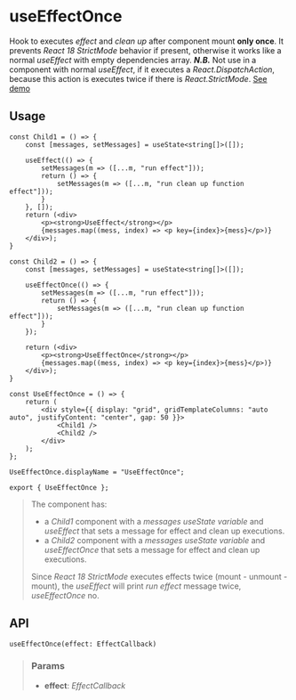 # useEffectOnce
Hook to executes _effect_ and _clean up_ after component mount __only once__. It prevents _React 18 StrictMode_ behavior if present, otherwise it works like a normal _useEffect_ with empty dependencies array. __*N.B.*__ Not use in a component with normal _useEffect_, if it executes a _React.DispatchAction_, because this action is executes twice if there is _React.StrictMode_. [See demo](https://ndriadev.github.io/react-tools/#/hooks/lifecycle/useEffectOnce)

## Usage

```tsx
const Child1 = () => {
	const [messages, setMessages] = useState<string[]>([]);

	useEffect(() => {
		setMessages(m => ([...m, "run effect"]));
		return () => {
			setMessages(m => ([...m, "run clean up function effect"]));
		}
	}, []);
	return (<div>
		<p><strong>UseEffect</strong></p>
		{messages.map((mess, index) => <p key={index}>{mess}</p>)}
	</div>);
}

const Child2 = () => {
	const [messages, setMessages] = useState<string[]>([]);

	useEffectOnce(() => {
		setMessages(m => ([...m, "run effect"]));
		return () => {
			setMessages(m => ([...m, "run clean up function effect"]));
		}
	});

	return (<div>
		<p><strong>UseEffectOnce</strong></p>
		{messages.map((mess, index) => <p key={index}>{mess}</p>)}
	</div>);
}

const UseEffectOnce = () => {
	return (
		<div style={{ display: "grid", gridTemplateColumns: "auto auto", justifyContent: "center", gap: 50 }}>
			<Child1 />
			<Child2 />
		</div>
	);
};

UseEffectOnce.displayName = "UseEffectOnce";

export { UseEffectOnce };
```

> The component has:
> - a _Child1_ component with a _messages useState variable_ and _useEffect_ that sets a message for effect and clean up executions.
> - a _Child2_ component with a _messages useState variable_ and _useEffectOnce_ that sets a message for effect and clean up executions.
> 
> Since _React 18 StrictMode_ executes effects twice (mount - unmount - mount), the _useEffect_ will print _run effect_ message twice, _useEffectOnce_ no.


## API

```tsx
useEffectOnce(effect: EffectCallback)
```


> ### Params
>
> - __effect__: _EffectCallback_
>


